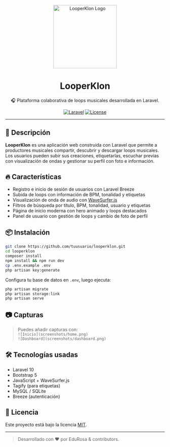<p align="center">
    <img src="https://imgur.com/a/logo-looperklon-QhTunC2" width="200" alt="LooperKlon Logo">
</p>
<h1 align="center">LooperKlon</h1>

<p align="center">
    🎧 Plataforma colaborativa de loops musicales desarrollada en Laravel.
</p>

<p align="center">
    <a href="https://laravel.com"><img src="https://img.shields.io/badge/Laravel-Framework-red" alt="Laravel"></a>
    <a href="#"><img src="https://img.shields.io/badge/License-MIT-blue.svg" alt="License"></a>
</p>

---

## 🚀 Descripción

**LooperKlon** es una aplicación web construida con Laravel que permite a productores musicales compartir, descubrir y descargar loops musicales. Los usuarios pueden subir sus creaciones, etiquetarlas, escuchar previas con visualización de ondas y gestionar su perfil con foto e información.

## 🔥 Características

- Registro e inicio de sesión de usuarios con Laravel Breeze
- Subida de loops con información de BPM, tonalidad y etiquetas
- Visualización de onda de audio con [WaveSurfer.js](https://wavesurfer-js.org)
- Filtros de búsqueda por título, BPM, tonalidad, usuario y etiquetas
- Página de inicio moderna con hero animado y loops destacados
- Panel de usuario con gestión de loops y cambio de foto de perfil

## 📦 Instalación

```bash
git clone https://github.com/tuusuario/looperklon.git
cd looperklon
composer install
npm install && npm run dev
cp .env.example .env
php artisan key:generate
```

Configura tu base de datos en `.env`, luego ejecuta:

```bash
php artisan migrate
php artisan storage:link
php artisan serve
```

## 📷 Capturas

> Puedes añadir capturas con:  
> `![Inicio](screenshots/home.png)`  
> `![Dashboard](screenshots/dashboard.png)`

## 🛠️ Tecnologías usadas

- Laravel 10
- Bootstrap 5
- JavaScript + WaveSurfer.js
- Tagify (para etiquetas)
- MySQL / SQLite
- Breeze (autenticación)

## 📃 Licencia

Este proyecto está bajo la licencia [MIT](https://opensource.org/licenses/MIT).

---

> Desarrollado con ❤️ por EduRosa & contributors.